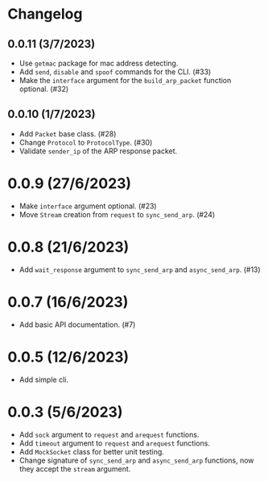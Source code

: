 # Changelog

## 0.0.11 (3/7/2023)

- Use `getmac` package for mac address detecting.
- Add `send`, `disable` and `spoof` commands for the CLI. (#33)
- Make the `interface` argument for the `build_arp_packet` function optional. (#32)

## 0.0.10 (1/7/2023)

- Add `Packet` base class. (#28)
- Change `Protocol` to `ProtocolType`. (#30)
- Validate `sender_ip` of the ARP response packet.

# 0.0.9 (27/6/2023)

- Make `interface` argument optional. (#23)
- Move `Stream` creation from `request` to `sync_send_arp`. (#24)

# 0.0.8 (21/6/2023) 

- Add `wait_response` argument to `sync_send_arp` and `async_send_arp`. (#13)

# 0.0.7 (16/6/2023)

- Add basic API documentation. (#7)

# 0.0.5 (12/6/2023)

- Add simple cli.

# 0.0.3 (5/6/2023)

- Add `sock` argument to `request` and `arequest` functions.
- Add `timeout` argument to `request` and `arequest` functions.
- Add `MockSocket` class for better unit testing.
- Change signature of `sync_send_arp` and `async_send_arp` functions, now they accept the `stream` argument.
